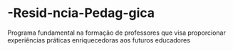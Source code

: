 # -Resid-ncia-Pedag-gica
Programa fundamental na formação de professores que visa proporcionar experiências práticas enriquecedoras aos futuros educadores
